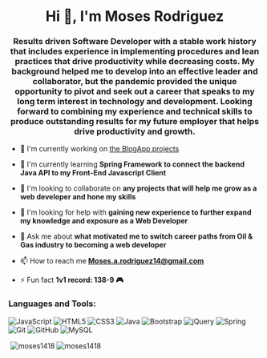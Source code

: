 <h1 align="center">Hi 👋, I'm Moses Rodriguez</h1>
<h3 align="center">Results driven Software Developer with a stable work history that includes experience in implementing procedures and lean practices that drive productivity while decreasing costs. My background helped me to develop into an effective leader and collaborator, but the pandemic provided the unique opportunity to pivot and seek out a career that speaks to my long term interest in technology and development. Looking forward to combining my experience and technical skills to produce outstanding results for my future employer that helps drive productivity and growth.</h3>

- 🔭 I'm currently working on [the BlogApp projects](https://github.com/moses1418/blogapp)

- 🌱 I'm currently learning **Spring Framework to connect the backend Java API to my Front-End Javascript Client**

- 👯 I'm looking to collaborate on **any projects that will help me grow as a web developer and hone my skills**

- 🤝 I'm looking for help with **gaining new experience to further expand my knowledge and exposure as a Web Developer**

- 💬 Ask me about **what motivated me to switch career paths from Oil & Gas industry to becoming a web developer**

- 📫 How to reach me **Moses.a.rodriguez14@gmail.com**

- ⚡ Fun fact **1v1 record: 138-9 🎮**


<h3 align="left">Languages and Tools:</h3>
<p align="left"> 
  <img alt="JavaScript" src="https://img.shields.io/badge/javascript%20-%23323330.svg?&style=for-the-badge&logo=javascript&logoColor=%23F7DF1E"/>
  <img alt="HTML5" src="https://img.shields.io/badge/html5%20-%23E34F26.svg?&style=for-the-badge&logo=html5&logoColor=white"/>
  <img alt="CSS3" src="https://img.shields.io/badge/css3%20-%231572B6.svg?&style=for-the-badge&logo=css3&logoColor=white"/>
  <img alt="Java" src="https://img.shields.io/badge/java-%23ED8B00.svg?&style=for-the-badge&logo=java&logoColor=white"/>
  <img alt="Bootstrap" src="https://img.shields.io/badge/bootstrap%20-%23563D7C.svg?&style=for-the-badge&logo=bootstrap&logoColor=white"/>
  <img alt="jQuery" src="https://img.shields.io/badge/jquery%20-%230769AD.svg?&style=for-the-badge&logo=jquery&logoColor=white"/>
  <img alt="Spring" src="https://img.shields.io/badge/spring%20-%236DB33F.svg?&style=for-the-badge&logo=spring&logoColor=white"/>
  <img alt="Git" src="https://img.shields.io/badge/git%20-%23F05033.svg?&style=for-the-badge&logo=git&logoColor=white"/>
  <img alt="GitHub" src="https://img.shields.io/badge/github%20-%23121011.svg?&style=for-the-badge&logo=github&logoColor=white"/>
  <img alt="MySQL" src="https://img.shields.io/badge/mysql-%2300f.svg?&style=for-the-badge&logo=mysql&logoColor=white"/>
</p>

<p align="left"> 
&nbsp;<img align="center" src="https://github-readme-stats.vercel.app/api?username=moses1418&show_icons=true&locale=en" alt="moses1418" />
<img align="center" src="https://github-readme-stats.vercel.app/api/top-langs?username=moses1418&show_icons=true&locale=en&layout=compact" alt="moses1418" /></p>
